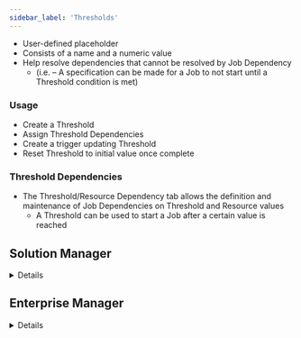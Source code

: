 ```yaml
---
sidebar_label: 'Thresholds'
---
```


* User-defined placeholder 
* Consists of a name and a numeric value 
* Help resolve dependencies that cannot be resolved by Job Dependency 
	* (i.e. – A specification can be made for a Job to not start until a Threshold condition is met)

### Usage

* Create a Threshold
* Assign Threshold Dependencies
* Create a trigger updating Threshold
* Reset Threshold to initial value once complete

### Threshold Dependencies

* The Threshold/Resource Dependency tab allows the definition and maintenance of Job Dependencies on Threshold and Resource values 
	* A Threshold can be used to start a Job after a certain value is reached

## Solution Manager

<details>

* In Solution Manager, **Thresholds** is found in **Library > Administration > Thresholds**

### Add/Edit Threshold Menu

||
|-------------------------------|
|![](/imgbasic/sm-thresholds-main.png)|

### Create/Edit Threshold

||
|-----------------|
|![](/imgbasic/sm-thresholds-add.png)|

### Threshold Options in Job Details

||
|------------------|
|![](/imgbasic/sm-thresholds-job.png)|

### Threshold Update

||
|------------------|
|![](/imgbasic/sm-thresholds-update.png)|

### Threshold Dependencies

||
|----------------------|
|![](/imgbasic/sm-thresholds-dependency.png)|

### Threshold Instance Properties

* Current value of Threshold can be retrieved: ```[[TH.ThresholdName]]```


### Threshold Email Alerts

||
|-------------------------------------------|
|![](/imgbasic/sm-threshold-properties-notification.png)|

||
|--------------------------------------------------|
|![](/imgbasic/sm-threshold-email-result.png)|

</details>

## Enterprise Manager

<details>

* In Enterprise Manager, **Thresholds** is found in **Administration > Thresholds**

||
|--------------------------|
|![](/imgbasic/407.png)|

### Create a Threshold

||
|------------------|
|![](/imgbasic/408.png)| 

### Threshold Update

||
|-----------------------------------|
|![](/imgbasic/409.png)|

||
|------------------|
|![](/imgbasic/410.png)|

### Threshold Dependencies

||
|------------------------|
|![](/imgbasic/411.png)|

### Threshold Instance Properties

* Current value of Threshold can be retrieved: ```[[TH.ThresholdName]]```

||
|---------------------------------|
|![](/imgbasic/413.png)|

</details>